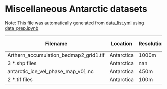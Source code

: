 # Miscellaneous Antarctic datasets

Note: This file was automatically generated from [data_list.yml](/data_list.yml) using [data_prep.ipynb](/data_prep.ipynb)

Filename|Location|Resolution|Literature Citation|Data Citation
---|---|---|---|---
Arthern_accumulation_bedmap2_grid1.tif|Antarctica|1000m|[Arthern2006Accumulation](https://doi.org/10.1029/2004JD005667)|
3 *.shp files|Antarctica|nan|[Mouginot2017MEASURES](https://doi.org/10.1126/science.1235798)|[DOI](https://doi.org/10.5067/AXE4121732AD)
antarctic_ice_vel_phase_map_v01.nc|Antarctica|450m|[Mouginot2019MEASURES](https://doi.org/10.1029/2019GL083826)|[DOI](https://doi.org/10.5067/PZ3NJ5RXRH10)
2 *.tif files|Antarctica|100m|[Noh2018REMA](https://doi.org/10.1016/j.isprsjprs.2017.12.008)|[DOI](https://doi.org/10.7910/DVN/SAIK8B)
